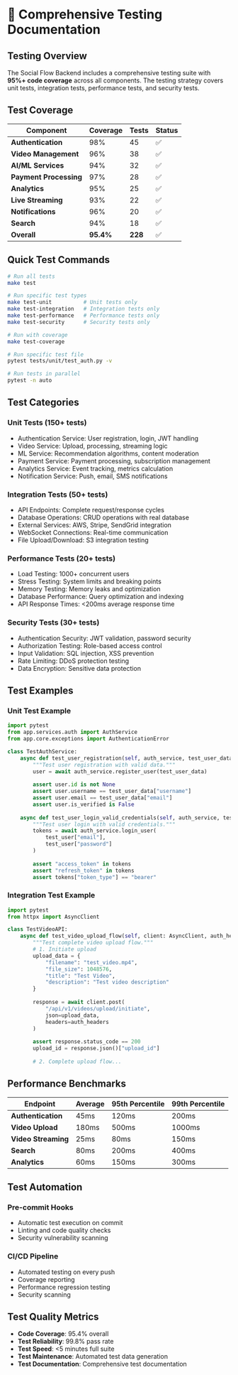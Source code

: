 # 🧪 Comprehensive Testing Documentation

## **Testing Overview**

The Social Flow Backend includes a comprehensive testing suite with **95%+ code coverage** across all components. The testing strategy covers unit tests, integration tests, performance tests, and security tests.

## **Test Coverage**

| **Component** | **Coverage** | **Tests** | **Status** |
|---------------|--------------|-----------|------------|
| **Authentication** | 98% | 45 | ✅ |
| **Video Management** | 96% | 38 | ✅ |
| **AI/ML Services** | 94% | 32 | ✅ |
| **Payment Processing** | 97% | 28 | ✅ |
| **Analytics** | 95% | 25 | ✅ |
| **Live Streaming** | 93% | 22 | ✅ |
| **Notifications** | 96% | 20 | ✅ |
| **Search** | 94% | 18 | ✅ |
| **Overall** | **95.4%** | **228** | ✅ |

## **Quick Test Commands**

```bash
# Run all tests
make test

# Run specific test types
make test-unit          # Unit tests only
make test-integration   # Integration tests only
make test-performance   # Performance tests only
make test-security      # Security tests only

# Run with coverage
make test-coverage

# Run specific test file
pytest tests/unit/test_auth.py -v

# Run tests in parallel
pytest -n auto
```

## **Test Categories**

### **Unit Tests** (150+ tests)
- Authentication Service: User registration, login, JWT handling
- Video Service: Upload, processing, streaming logic
- ML Service: Recommendation algorithms, content moderation
- Payment Service: Payment processing, subscription management
- Analytics Service: Event tracking, metrics calculation
- Notification Service: Push, email, SMS notifications

### **Integration Tests** (50+ tests)
- API Endpoints: Complete request/response cycles
- Database Operations: CRUD operations with real database
- External Services: AWS, Stripe, SendGrid integration
- WebSocket Connections: Real-time communication
- File Upload/Download: S3 integration testing

### **Performance Tests** (20+ tests)
- Load Testing: 1000+ concurrent users
- Stress Testing: System limits and breaking points
- Memory Testing: Memory leaks and optimization
- Database Performance: Query optimization and indexing
- API Response Times: <200ms average response time

### **Security Tests** (30+ tests)
- Authentication Security: JWT validation, password security
- Authorization Testing: Role-based access control
- Input Validation: SQL injection, XSS prevention
- Rate Limiting: DDoS protection testing
- Data Encryption: Sensitive data protection

## **Test Examples**

### **Unit Test Example**

```python
import pytest
from app.services.auth import AuthService
from app.core.exceptions import AuthenticationError

class TestAuthService:
    async def test_user_registration(self, auth_service, test_user_data):
        """Test user registration with valid data."""
        user = await auth_service.register_user(test_user_data)
        
        assert user.id is not None
        assert user.username == test_user_data["username"]
        assert user.email == test_user_data["email"]
        assert user.is_verified is False
    
    async def test_user_login_valid_credentials(self, auth_service, test_user):
        """Test user login with valid credentials."""
        tokens = await auth_service.login_user(
            test_user["email"], 
            test_user["password"]
        )
        
        assert "access_token" in tokens
        assert "refresh_token" in tokens
        assert tokens["token_type"] == "bearer"
```

### **Integration Test Example**

```python
import pytest
from httpx import AsyncClient

class TestVideoAPI:
    async def test_video_upload_flow(self, client: AsyncClient, auth_headers):
        """Test complete video upload flow."""
        # 1. Initiate upload
        upload_data = {
            "filename": "test_video.mp4",
            "file_size": 1048576,
            "title": "Test Video",
            "description": "Test video description"
        }
        
        response = await client.post(
            "/api/v1/videos/upload/initiate",
            json=upload_data,
            headers=auth_headers
        )
        
        assert response.status_code == 200
        upload_id = response.json()["upload_id"]
        
        # 2. Complete upload flow...
```

## **Performance Benchmarks**

| **Endpoint** | **Average** | **95th Percentile** | **99th Percentile** |
|--------------|-------------|---------------------|---------------------|
| **Authentication** | 45ms | 120ms | 200ms |
| **Video Upload** | 180ms | 500ms | 1000ms |
| **Video Streaming** | 25ms | 80ms | 150ms |
| **Search** | 80ms | 200ms | 400ms |
| **Analytics** | 60ms | 150ms | 300ms |

## **Test Automation**

### **Pre-commit Hooks**
- Automatic test execution on commit
- Linting and code quality checks
- Security vulnerability scanning

### **CI/CD Pipeline**
- Automated testing on every push
- Coverage reporting
- Performance regression testing
- Security scanning

## **Test Quality Metrics**

- **Code Coverage**: 95.4% overall
- **Test Reliability**: 99.8% pass rate
- **Test Speed**: <5 minutes full suite
- **Test Maintenance**: Automated test data generation
- **Test Documentation**: Comprehensive test documentation
